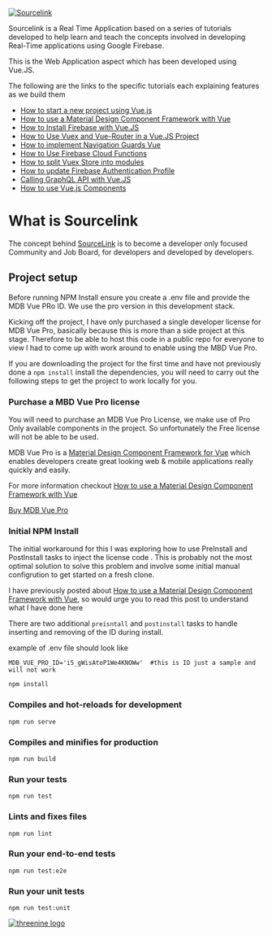 [![Sourcelink](https://sourcelink.co.uk/img/logo.36d686d7.png)](https://sourcelink.co.uk)

 Sourcelink is a  Real Time Application based on a series of tutorials developed 
 to help learn and teach the concepts involved in developing Real-Time applications using
 Google Firebase.
 
 This is the Web Application aspect which has been developed using Vue.JS.
 
 
 
 The following are the links to the specific tutorials each explaining features as we build them
 
 * [How to start a new project using Vue.js](https://garywoodfine.com/how-to-start-a-new-project-using-vue-js/)
 * [How to use a Material Design Component Framework with Vue](https://garywoodfine.com/material-component-framework-vue/)
 * [How to Install Firebase with Vue.JS](https://garywoodfine.com/how-to-install-firebase-with-vue-js/)
 * [How to Use Vuex and Vue-Router in a Vue.JS Project](https://garywoodfine.com/using-vuex-and-vue-router-in-a-vue-project/)
 * [How to implement Navigation Guards Vue](https://garywoodfine.com/how-to-implement-navigation-guards-vue/)
 * [How to Use Firebase Cloud Functions](https://garywoodfine.com/how-to-use-firebase-cloud-functions/)
 * [How to split Vuex Store into modules](https://garywoodfine.com/how-to-split-vuex-store-into-modules/)
 * [How to update Firebase Authentication Profile](https://garywoodfine.com/how-to-update-firebase-authentication-profile/)
 * [Calling GraphQL API with Vue.JS](https://garywoodfine.com/calling-graphql-api-with-vue-js/) 
 * [How to use Vue.js Components](https://garywoodfine.com/how-to-use-vue-js-components/)
 
 # What is Sourcelink
The concept behind  [SourceLink](https://sourcelink.co.uk) is to become a developer only focused 
Community and Job Board, for developers and developed by developers.

## Project setup

Before running NPM Install ensure you create a .env file and provide the MDB Vue PRo ID. We use the pro version
in this development stack. 

Kicking off the project, I have only purchased a single developer license for MDB Vue Pro, basically because this is
more than a side project at this stage. Therefore to be able to host this code in a public repo for everyone to view
I had to come up with work around to enable using the MBD Vue Pro.

If you are downloading the project for the first time and have not previously done a `npm install` 
install the dependencies, you will need to carry out the following steps to get the project to work locally for you.

### Purchase a MBD Vue Pro license

You will need to purchase an MDB Vue Pro License, we make use of Pro Only available components in the project. 
So unfortunately the Free license will not be able to be used.

MDB Vue Pro is a 
[Material Design Component Framework for Vue](https://mdbootstrap.com/products/vue-ui-kit/?utm_ref_id=47167) which
enables developers create great looking web & mobile applications really quickly and easily. 

For more information checkout [How to use a Material Design Component Framework with Vue](https://garywoodfine.com/material-component-framework-vue/)


[Buy MDB Vue Pro](https://mdbootstrap.com/products/vue-ui-kit/?utm_ref_id=47167)
 
 ### Initial NPM Install
 
The initial workaround for this I was exploring how to use PreInstall and PostInstall tasks to inject the license code
. This is probably not the most optimal solution to solve this problem and involve some initial manual configrution to 
get started on a fresh clone.

I have previously posted about 
[How to use a Material Design Component Framework with Vue](https://garywoodfine.com/material-component-framework-vue/),
so would urge you to read this post to understand what I have done here

 




There are two additional `preisntall` and `postinstall` tasks to handle inserting and removing 
of the ID during install.

example of .env file should look like

```dotenv
MDB_VUE_PRO_ID='i5_gWisAtoP1We4KNOWw'  #this is ID just a sample and will not work
```


```
npm install
```
### Compiles and hot-reloads for development
```
npm run serve
```
### Compiles and minifies for production
```
npm run build
```
### Run your tests
```
npm run test
```
### Lints and fixes files
```
npm run lint
```

### Run your end-to-end tests
```
npm run test:e2e
```

### Run your unit tests
```
npm run test:unit
```

[![threenine logo](http://static.threenine.co.uk/img/github_footer.png)](https://threenine.co.uk/)


